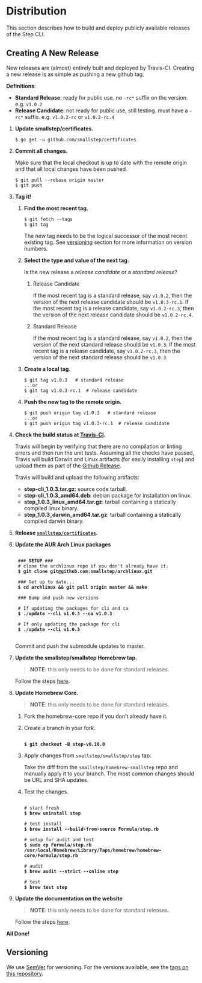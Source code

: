 # Distribution

This section describes how to build and deploy publicly available releases of
the Step CLI.

## Creating A New Release

New releases are (almost) entirely built and deployed by Travis-CI. Creating a new
release is as simple as pushing a new github tag.

**Definitions**:

* **Standard Release**: ready for public use. no `-rc*` suffix on the version.
e.g. `v1.0.2`
* **Release Candidate**: not ready for public use, still testing. must have a
`-rc*` suffix. e.g. `v1.0.2-rc` or `v1.0.2-rc.4`

1. **Update smallstep/certificates.**

    ```
    $ go get -u github.com/smallstep/certificates
    ```

2. **Commit all changes.**

    Make sure that the local checkout is up to date with the remote origin and
    that all local changes have been pushed.

    ```
    $ git pull --rebase origin master
    $ git push
    ```

3. **Tag it!**

    1. **Find the most recent tag.**

        ```
        $ git fetch --tags
        $ git tag
        ```

        The new tag needs to be the logical successor of the most recent existing tag.
        See [versioning](#versioning) section for more information on version numbers.

    2. **Select the type and value of the next tag.**

        Is the new release a *release candidate* or a *standard release*?

        1. Release Candidate

            If the most recent tag is a standard release, say `v1.0.2`, then the version
            of the next release candidate should be `v1.0.3-rc.1`. If the most recent tag
            is a release candidate, say `v1.0.2-rc.3`, then the version of the next
            release candidate should be `v1.0.2-rc.4`.

        2. Standard Release

            If the most recent tag is a standard release, say `v1.0.2`, then the version
            of the next standard release should be `v1.0.3`. If the most recent tag
            is a release candidate, say `v1.0.2-rc.3`, then the version of the next
            standard release should be `v1.0.3`.


    3. **Create a local tag.**

        ```
        $ git tag v1.0.3   # standard release
        ...or
        $ git tag v1.0.3-rc.1  # release candidate
        ```

    4. **Push the new tag to the remote origin.**

        ```
        $ git push origin tag v1.0.3   # standard release
        ...or
        $ git push origin tag v1.0.3-rc.1  # release candidate
        ```

4. **Check the build status at [Travis-CI](https://travis-ci.com/smallstep/cli/builds/).**

    Travis will begin by verifying that there are no compilation or linting errors
    and then run the unit tests. Assuming all the checks have passed, Travis will
    build Darwin and Linux artifacts (for easily installing `step`) and upload them
    as part of the [Github Release](https://github.com/smallstep/cli/releases).

    Travis will build and upload the following artifacts:

    * **step-cli_1.0.3.tar.gz**: source code tarball.
    * **step-cli_1.0.3_amd64.deb**: debian package for installation on linux.
    * **step_1.0.3_linux_amd64.tar.gz**: tarball containing a statically compiled linux binary.
    * **step_1.0.3_darwin_amd64.tar.gz**: tarball containing a statically compiled darwin binary.

5. **Release [`smallstep/certificates`](https://github.com/smallstep/certificates/blob/master/distribution.md).**

6. **Update the AUR Arch Linux packages**

    <pre><code>
    ### <b>SETUP</b> ###
    # clone the archlinux repo if you don't already have it.
    <b>$ git clone git@github.com:smallstep/archlinux.git</b>

    ### Get up to date...
    <b>$ cd archlinux && git pull origin master && make</b>

    ### Bump and push new versions

    # If updating the packages for cli and ca
    <b>$ ./update --cli v1.0.3 --ca v1.0.3</b>

    # If only updating the package for cli
    <b>$ ./update --cli v1.0.3</b>
    </code></pre>

    Commit and push the submodule updates to master.

7. **Update the smallstep/smallstep Homebrew tap.**

    > **NOTE**: this only needs to be done for standard releases.

    Follow the steps [here](https://github.com/smallstep/homebrew-smallstep#how-to-update-the-formula).

8. **Update Homebrew Core.**

    > **NOTE**: this only needs to be done for standard releases.

    1. Fork the homebrew-core repo if you don't already have it.
    2. Create a branch in your fork.

       <pre><code>
       <b>$ git checkout -B step-v0.10.0</b>
       </code></pre>

    3. Apply changes from `smallstep/smallstep/step` tap.

       Take the diff from the `smallstep/homebrew-smallstep` repo and manually
       apply it to your branch. The most common changes should be URL and SHA
       updates.

    4. Test the changes.

       <pre><code>
       # start fresh
       <b>$ brew uninstall step</b>

       # test install
       <b>$ brew install --build-from-source Formula/step.rb</b>

       # setup for audit and test
       <b>$ sudo cp Formula/step.rb /usr/local/Homebrew/Library/Taps/homebrew/homebrew-core/Formula/step.rb</b>

       # audit
       <b>$ brew audit --strict --online step</b>

       # test
       <b>$ brew test step</b>
       </code></pre>


9. **Update the documentation on the website**

    > **NOTE**: this only needs to be done for standard releases.

    Follow the steps [here](https://github.com/smallstep/docs/blob/master/runbook/release.md).

**All Done!**

## Versioning

We use [SemVer](http://semver.org/) for versioning. For the versions available,
see the [tags on this repository](https://github.com/smallstep/cli).

